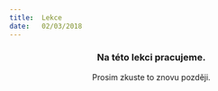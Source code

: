 ```yaml
---
title:  Lekce
date:   02/03/2018
---
```


### <center>Na této lekci pracujeme.</center>
<center>Prosim zkuste to znovu později.</center>